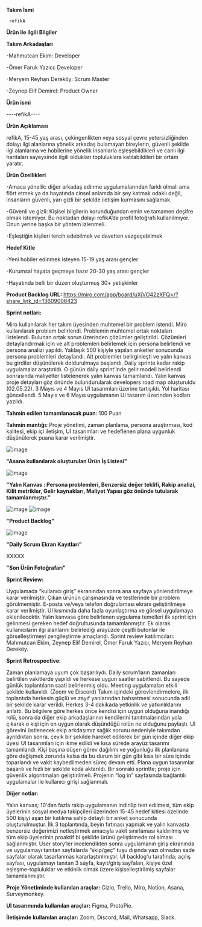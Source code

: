 **Takım İsmi**

     refikA

**Ürün ile ilgili Bilgiler**


**Takım Arkadaşları**

-Mahmutcan Ekim: Developer

-Ömer Faruk Yazıcı: Developer

-Meryem Reyhan Dereköy: Scrum Master

-Zeynep Elif Demirel: Product Owner


**Ürün ismi**

----refikA----

**Ürün Açıklaması**

refikA, 15-45 yaş arası, çekingenlikten veya sosyal çevre yetersizliğinden dolayı ilgi alanlarına yönelik arkadaş bulamayan bireylerin, güvenli şekilde ilgi alanlarına ve hobilerine yönelik insanlarla eşleşebildikleri ve canlı ilgi haritaları sayeysinde ilgili oldukları topluluklara katılabildileri bir ortam yaratır.

**Ürün Özellikleri**

-Amaca yönelik: diğer arkadaş̧ edinme uygulamalarından farklı olmalı ama flört etmek ya da hayatında cinsel anlamda bir şey katmak odaklı değil, insanların güvenli, yarı gizli bir şekilde iletişim kurmasını sağlamak.

-Güvenli ve gizli: Kişisel bilgilerin korunduğundan emin ve tamamen deşifre olmak istemiyor. Bu noktadan dolayı refikA’da profil fotoğrafı kullanılmıyor. Onun yerine başka bir yöntem izlenmeli.

-Eşleştiğin kişileri tercih edebilmek ve davetten vazgeçebilmek

**Hedef Kitle**

-Yeni hobiler edinmek isteyen 15-19 yaş arası gençler

-Kurumsal hayata geçmeye hazır 20-30 yaş arası gençler

-Hayatında belli bir düzen oluşturmuş 30+ yetişkinler


**Product Backlog URL:** 
https://miro.com/app/board/uXjVO42zXFQ=/?share_link_id=13609006423

**Sprint notları:**

Miro kullanılarak her takım üyesinden muhtemel bir problem istendi.
Miro kullanılarak problem belirlendi. Problemin muhtemel ortak noktaları listelendi. Bulunan ortak sorun üzerinden çözümler geliştirildi. Çözümleri detaylandırmak için ve alt problemleri belirlemek için persona belirlendi ve persona analizi yapıldı. Yaklaşık 500 kişiyle yapılan anketler sonucunda persona problemleri detaylandı. Alt problemler belirginleşti ve yalın kanvas bu girdiler düşünülerek doldurulmaya başlandı. Daily sprinte kadar rakip uygulamalar araştırıldı. O günün daily sprint’inde gelir modeli belirlendi sonrasında maliyetler listelenerek yalın kanvas tamamlandı. Yalın kanvas proje detayları göz önünde bulundurularak developers road map oluşturuldu (02.05.22). 3 Mayıs ve 4 Mayıs UI tasarımları üzerine tartışıldı. Yol haritası güncellendi. 5 Mayıs ve 6 Mayıs uygulamanın UI tasarım üzerinden kodları yazıldı.


**Tahmin edilen tamamlanacak puan**: 100 Puan

**Tahmin mantığı:** Proje yönetimi, zaman planlama, persona araştırması, kod kalitesi, ekip içi iletişim, UI tasarımları ve hedeflenen plana uygunluk düşünülerek puana karar verilmiştir.


![image](https://user-images.githubusercontent.com/104425709/167236520-260f55e6-41d8-4a64-9cd8-4f580e0c21b2.png)

**"Asana kullanılarak oluşturulan Ürün İş Listesi"**


![image](https://user-images.githubusercontent.com/104425709/167236596-5ad931d2-1c27-4181-a503-eab4c1809398.png)

**"Yalın Kanvas : Persona problemleri, Benzersiz değer teklifi, Rakip analizi, Kilit metrikler, Gelir kaynakları, Maliyet Yapısı göz önünde tutularak tamamlanmıştır."**


![image](https://user-images.githubusercontent.com/104425709/167236616-0047e226-45b7-4a59-b2b9-f64b2ec858e5.png)
![image](https://user-images.githubusercontent.com/104425709/167236628-9a003d60-45c5-4adf-9fe6-e44b7d98b78d.png)

**"Product Backlog"**

![image](https://user-images.githubusercontent.com/104425709/167236646-ab5ef623-e738-42fc-8cf5-ed0e1e05c14f.png)

**"Daily Scrum Ekran Kayıtları"**

XXXXX

**"Son Ürün Fotoğrafarı"**


**Sprint Review:**

Uygulamada “kullanıcı giriş” ekranından sonra ana sayfaya yönlendirilmeye karar verilmiştir. Çıkan ürünün çalışmasında ve testlerinde bir problem görülmemiştir. E-posta ve/veya telefon doğrulaması ekranı geliştirilmeye karar verilmiştir. UI kısmında daha fazla oyunlaştırma ve görsel uygulamaya eklenilecektir. Yalın kanvasa göre belirlenen uygulama temelleri ilk sprint için gelinmesi gereken hedef doğrultusunda tamamlanmıştır. Ek olarak kullanıcıların ilgi alanlarını belirlediği arayüzde çeşitli butonlar ile görselleştirmeyi zengileştirme amaçlandı. Sprint review katılımcıları: Mahmutcan Ekim, Zeynep Elif Demirel, Ömer Faruk Yazıcı, Meryem Reyhan Dereköy.

**Sprint Retrospective:**

Zaman planlamaya uyum çok başarılıydı. Daily scrum’ların zamanları belirtilen vakitlerde yapıldı ve herkese uygun saatler sabitlendi. Bu sayede günlük toplantıların saati belirlenmiş oldu.
Meeting uygulamaları etkili şekilde kullanıldı. (Zoom ve Discord)
Takım içindeki görevlendirmelere, ilk toplantıda herkesin güçlü ve zayıf yanlarından bahsetmesi sonucunda adil bir şekilde karar verildi. Herkes 3-4 dakikada yetkinlik ve yatkınlıklarını anlattı. Bu bilgilere göre herkes önce kendisi için uygun olduğuna inandığı rolü, sonra da diğer ekip arkadaşlarının kendilerini tanıtmalarından yola çıkarak o kişi için en uygun olarak düşündüğü rolün ne olduğunu paylaştı.
UI görevini üstlenecek ekip arkdaşımız sağlık sorunu nedeniyle takımdan ayrıldıktan sonra, çevik bir şekilde hareket edilerek bir gün içinde diğer ekip üyesi UI tasarımları için ikme edildi ve kısa sürede arayüz tasarımı tamamlandı.
Kişi başına düşen görev dağılımı ve yoğunluğu ilk planlanana göre değişmek zorunda kalsa da bu durum bir gün gibi kısa bir süre içinde toparlandı ve vakit kaybedilmeden süreç devam etti.
Plana uygun tasarımlar başarılı ve hızlı bir şekilde koda aktarıldı.
Bir sonraki sprintte; proje için güvenlik algoritmaları geliştirilmeli.
Projenin “log in” sayfasında bağlantılı uygulamalar ile kullanıcı girişi sağlanmalı.

**Diğer notlar:**

Yalın kanvas; 10'dan fazla rakip uygulamanın indirilip test edilmesi, tüm ekip üyelerinin sosyal medya takipçileri üzerinden 15-45 hedef kitlesi özelinde 500 kişiyi aşan bir katılıma sahip detaylı bir anket sonucunda oluşturulmuştur. İlk 3 toplantında, beyin fırtınası yapmak ve yalın kanvasta benzersiz değerimizi netleştirmek amacıyla vakit sınırlaması kaldırılmış ve tüm ekip üyelerinin proaktif bi şekilde ürünü geliştirmede rol alması sağlanmıştır. User story’ler incelendikten sonra uygulamanın giriş ekranında ve uygulamayı tanıtan sayfalarda “skip/geç” tuşu dışında yazı olmadan sade sayfalar olarak tasarlanmas kararlaştırılmıştır. UI backlog'u tarafında; açılış sayfası, uygulamayı tanıtan 3 sayfa, kayıt/giriş sayfaları, kişiye özel eşleşme-topluluklar ve etkinlik olmak üzere kişiselleştirilmiş sayfalar tamamlanmıştır. 

**Proje Yönetiminde kullanılan araçlar:** 
Cizio, Trello, Miro, Notion, Asana, Surveymonkey.

**UI tasarımında kullanılan araçlar:**
Figma, ProtoPie.

**İletişimde kullanılan araçlar:** 
Zoom, Discord, Mail, Whatsapp, Slack.




















